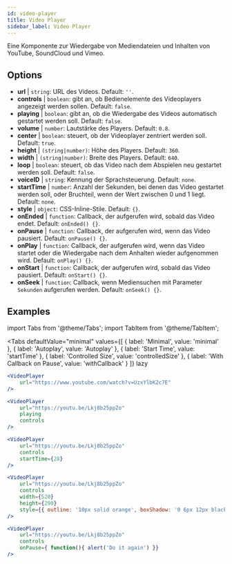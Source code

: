 ```yaml
---
id: video-player
title: Video Player
sidebar_label: Video Player
---
```


Eine Komponente zur Wiedergabe von Mediendateien und Inhalten von YouTube, SoundCloud und Vimeo.

## Options

* __url__ | `string`: URL des Videos. Default: `''`.
* __controls__ | `boolean`: gibt an, ob Bedienelemente des Videoplayers angezeigt werden sollen. Default: `false`.
* __playing__ | `boolean`: gibt an, ob die Wiedergabe des Videos automatisch gestartet werden soll. Default: `false`.
* __volume__ | `number`: Lautstärke des Players. Default: `0.8`.
* __center__ | `boolean`: steuert, ob der Videoplayer zentriert werden soll. Default: `true`.
* __height__ | `(string|number)`: Höhe des Players. Default: `360`.
* __width__ | `(string|number)`: Breite des Players. Default: `640`.
* __loop__ | `boolean`: steuert, ob das Video nach dem Abspielen neu gestartet werden soll. Default: `false`.
* __voiceID__ | `string`: Kennung der Sprachsteuerung. Default: `none`.
* __startTime__ | `number`: Anzahl der Sekunden, bei denen das Video gestartet werden soll, oder Bruchteil, wenn der Wert zwischen 0 und 1 liegt. Default: `none`.
* __style__ | `object`: CSS-Inline-Stile. Default: `{}`.
* __onEnded__ | `function`: Callback, der aufgerufen wird, sobald das Video endet. Default: `onEnded() {}`.
* __onPause__ | `function`: Callback, der aufgerufen wird, wenn das Video pausiert. Default: `onPause() {}`.
* __onPlay__ | `function`: Callback, der aufgerufen wird, wenn das Video startet oder die Wiedergabe nach dem Anhalten wieder aufgenommen wird. Default: `onPlay() {}`.
* __onStart__ | `function`: Callback, der aufgerufen wird, sobald das Video pausiert. Default: `onStart() {}`.
* __onSeek__ | `function`: Callback, wenn Mediensuchen mit Parameter `Sekunden` aufgerufen werden. Default: `onSeek() {}`.


## Examples

import Tabs from '@theme/Tabs';
import TabItem from '@theme/TabItem';

<Tabs
    defaultValue="minimal"
    values={[
        { label: 'Minimal', value: 'minimal' },
        { label: 'Autoplay', value: 'Autoplay' },
        { label: 'Start Time', value: 'startTime' },
        { label: 'Controlled Size', value: 'controlledSize' },
        { label: 'With Callback on Pause', value: 'withCallback' }
    ]}
    lazy
>
<TabItem value="minimal">

```jsx live
<VideoPlayer
    url="https://www.youtube.com/watch?v=UzxYlbK2c7E"
/>
```

</TabItem>

<TabItem value="withStyle">

```jsx live
<VideoPlayer
    url="https://youtu.be/Lkj8b25ppZo"
    playing
    controls
/>
```
</TabItem>

<TabItem value="startTime">

```jsx live
<VideoPlayer
    url="https://youtu.be/Lkj8b25ppZo"
    controls
    startTime={28}
/>
```
</TabItem>


<TabItem value="controlledSize">

```jsx live
<VideoPlayer
    url="https://youtu.be/Lkj8b25ppZo"
    controls
    width={520}
    height={290}
    style={{ outline: '10px solid orange', boxShadow: '0 6px 12px black'}}
/>
```
</TabItem>


<TabItem value="withCallback">

```jsx live
<VideoPlayer
    url="https://youtu.be/Lkj8b25ppZo"
    controls
    onPause={ function(){ alert('Do it again') }}
/>
```
</TabItem>

</Tabs>



